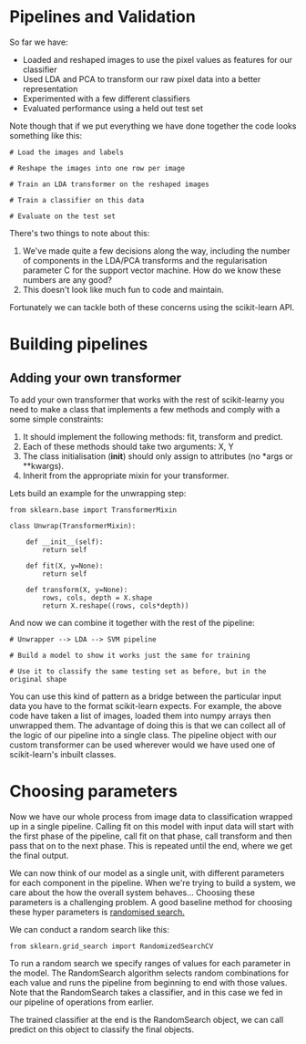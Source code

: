 # Pipelines and Validation

So far we have:

- Loaded and reshaped images to use the pixel values as features for our classifier
- Used LDA and PCA to transform our raw pixel data into a better representation
- Experimented with a few different classifiers
- Evaluated performance using a held out test set

Note though that if we put everything we have done together the code looks something like this:

    # Load the images and labels

    # Reshape the images into one row per image

    # Train an LDA transformer on the reshaped images

    # Train a classifier on this data

    # Evaluate on the test set


There's two things to note about this:

1. We've made quite a few decisions along the way, including the number of components in the LDA/PCA transforms and the regularisation parameter C for the support vector machine. How do we know these numbers are any good?
2. This doesn't look like much fun to code and maintain.

Fortunately we can tackle both of these concerns using the scikit-learn API.


# Building pipelines



## Adding your own transformer

To add your own transformer that works with the rest of scikit-learny you need to make a class that implements a few methods and comply with a some simple constraints:

1. It should implement the following methods: fit, transform and predict.
2. Each of these methods should take two arguments: X, Y
3. The class initialisation (__init__) should only assign to attributes (no *args or **kwargs).
4. Inherit from the appropriate mixin for your transformer.


Lets build an example for the unwrapping step:

    from sklearn.base import TransformerMixin

    class Unwrap(TransformerMixin):

        def __init__(self):
            return self

        def fit(X, y=None):
            return self

        def transform(X, y=None):
            rows, cols, depth = X.shape
            return X.reshape((rows, cols*depth))


And now we can combine it together with the rest of the pipeline:

    # Unwrapper --> LDA --> SVM pipeline

    # Build a model to show it works just the same for training

    # Use it to classify the same testing set as before, but in the original shape

You can use this kind of pattern as a bridge between the particular input data you have to the format scikit-learn expects. For example, the above code have taken a list of images, loaded them into numpy arrays then unwrapped them. The advantage of doing this is that we can collect all of the logic of our pipeline into a single class. The pipeline object with our custom transformer can be used wherever would we have used one of scikit-learn's inbuilt classes.


# Choosing parameters

Now we have our whole process from image data to classification wrapped up in a single pipeline. Calling fit on this model with input data will start with the first phase of the pipeline, call fit on that phase, call transform and then pass that on to the next phase. This is repeated until the end, where we get the final output.

We can now think of our model as a single unit, with different parameters for each component in the pipeline. When we're trying to build a system, we care about the how the overall system behaves... Choosing these parameters is a challenging problem. A good baseline method for choosing these hyper parameters is [randomised search.](http://www.jmlr.org/papers/volume13/bergstra12a/bergstra12a.pdf)

We can conduct a random search like this:

    from sklearn.grid_search import RandomizedSearchCV

To run a random search we specify ranges of values for each parameter in the model. The RandomSearch algorithm selects random combinations for each value and runs the pipeline from beginning to end with those values. Note that the RandomSearch takes a classifier, and in this case we fed in our pipeline of operations from earlier.

The trained classifier at the end is the RandomSearch object, we can call predict on this object to classify the final objects.
